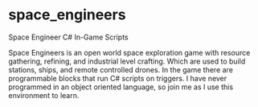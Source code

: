 # space_engineers
Space Engineer C# In-Game Scripts

Space Engineers is an open world space exploration game with resource gathering, refining, and industrial level crafting. Which are used to build stations, ships, and remote controlled drones. In the game there are programmable blocks that run C# scripts on triggers. I have never programmed in an object oriented language, so join me as I use this environment to learn.
